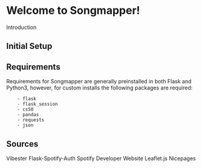 # Welcome to Songmapper! 

Introduction

## Initial Setup

## Requirements

Requirements for Songmapper are generally preinstalled in both Flask and Python3, however, for custom installs the following packages are required:

        - flask
        - flask_session
        - cs50
        - pandas
        - requests
        - json
            
## Sources

Vibester
Flask-Spotify-Auth
Spotify Developer Website
Leaflet.js
Nicepages
